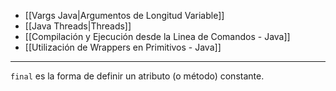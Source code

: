 - [[Vargs Java|Argumentos de Longitud Variable]]
- [[Java Threads|Threads]]
- [[Compilación y Ejecución desde la Linea de Comandos - Java]]
- [[Utilización de Wrappers en Primitivos - Java]]
***
`final` es la forma de definir un atributo (o método) constante.